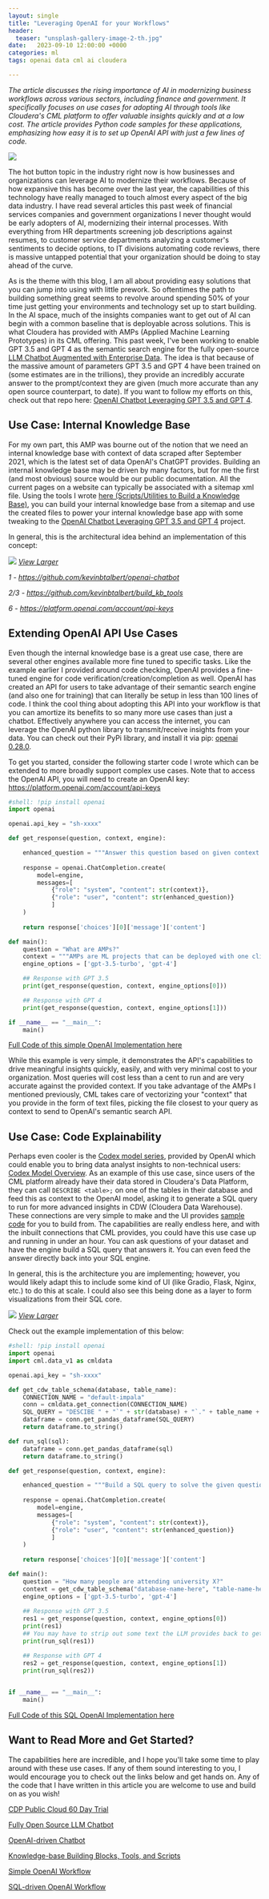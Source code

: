 ```yaml
---
layout: single
title: "Leveraging OpenAI for your Workflows"
header:
  teaser: "unsplash-gallery-image-2-th.jpg"
date:   2023-09-10 12:00:00 +0000
categories: ml
tags: openai data cml ai cloudera

---
```

*The article discusses the rising importance of AI in modernizing business workflows across various sectors, including finance and government. It specifically focuses on use cases for adopting AI through tools like Cloudera's CML platform to offer valuable insights quickly and at a low cost. The article provides Python code samples for these applications, emphasizing how easy it is to set up OpenAI API with just a few lines of code.*

![](/assets/posts/2023-09-10-ai-workflows/cover.png)

The hot button topic in the industry right now is how businesses and organizations can leverage AI to modernize their workflows. Because of how expansive this has become over the last year, the capabilities of this technology have really managed to touch almost every aspect of the big data industry. I have read several articles this past week of financial services companies and government organizations I never thought would be early adopters of AI, modernizing their internal processes. With everything from HR departments screening job descriptions against resumes, to customer service departments analyzing a customer's sentiments to decide options, to IT divisions automating code reviews, there is massive untapped potential that your organization should be doing to stay ahead of the curve. 

As is the theme with this blog, I am all about providing easy solutions that you can jump into using with little prework. So oftentimes the path to building something great seems to revolve around spending 50% of your time just getting your environments and technology set up to start building. In the AI space, much of the insights companies want to get out of AI can begin with a common baseline that is deployable across solutions. This is what Cloudera has provided with AMPs (Applied Machine Learning Prototypes) in its CML offering. This past week, I've been working to enable GPT 3.5 and GPT 4 as the semantic search engine for the fully open-source [LLM Chatbot Augmented with Enterprise Data](https://github.com/cloudera/CML_AMP_LLM_Chatbot_Augmented_with_Enterprise_Data). The idea is that because of the massive amount of parameters GPT 3.5 and GPT 4 have been trained on (some estimates are in the trillions), they provide an incredibly accurate answer to the prompt/context they are given (much more accurate than any open source counterpart, to date). If you want to follow my efforts on this, check out that repo here: [OpenAI Chatbot Leveraging GPT 3.5 and GPT 4](https://github.com/kevinbtalbert/openai-chatbot).

## Use Case: Internal Knowledge Base

For my own part, this AMP was bourne out of the notion that we need an internal knowledge base with context of data scraped after September 2021, which is the latest set of data OpenAI's ChatGPT provides. Building an internal knowledge base may be driven by many factors, but for me the first (and most obvious) source would be our public documentation. All the current pages on a website can typically be associated with a sitemap xml file. Using the tools I wrote [here (Scripts/Utilities to Build a Knowledge Base)](https://github.com/kevinbtalbert/build_kb_tools), you can build your internal knowledge base from a sitemap and use the created files to power your internal knowledge base app with some tweaking to the [OpenAI Chatbot Leveraging GPT 3.5 and GPT 4](https://github.com/kevinbtalbert/openai-chatbot) project. 

In general, this is the architectural idea behind an implementation of this concept:

![](/assets/posts/2023-09-10-ai-workflows/ex_architecture1.png)
[*View Larger*](/assets/posts/2023-09-10-ai-workflows/ex_architecture1.png)

*1 - https://github.com/kevinbtalbert/openai-chatbot*

*2/3 - https://github.com/kevinbtalbert/build_kb_tools*

*6 - https://platform.openai.com/account/api-keys*


## Extending OpenAI API Use Cases

Even though the internal knowledge base is a great use case, there are several other engines available more fine tuned to specific tasks. Like the example earlier I provided around code checking, OpenAI provides a fine-tuned engine for code verification/creation/completion as well. OpenAI has created an API for users to take advantage of their semantic search engine (and also one for training) that can literally be setup in less than 100 lines of code. I think the cool thing about adopting this API into your workflow is that you can amortize its benefits to so many more use cases than just a chatbot. Effectively anywhere you can access the internet, you can leverage the OpenAI python library to transmit/receive insights from your data. You can check out their PyPi library, and install it via pip: [openai 0.28.0](https://pypi.org/project/openai/).

To get you started, consider the following starter code I wrote which can be extended to more broadly support complex use cases. Note that to access the OpenAI API, you will need to create an OpenAI key: https://platform.openai.com/account/api-keys

```python 
#shell: !pip install openai
import openai

openai.api_key = "sh-xxxx"

def get_response(question, context, engine):

    enhanced_question = """Answer this question based on given context. If the context is insufficient to answer the question, rely on your own knowledge base. """ + question
    
    response = openai.ChatCompletion.create(
        model=engine,
        messages=[
            {"role": "system", "content": str(context)},
            {"role": "user", "content": str(enhanced_question)}
            ]
    )
    
    return response['choices'][0]['message']['content']

def main():
    question = "What are AMPs?"
    context = """AMPs are ML projects that can be deployed with one click directly from Cloudera Machine Learning (CML). AMPs enable data scientists to go from an idea to a fully working ML use case in a fraction of the time. It provides an end-to-end framework for building, deploying, and monitoring business-ready ML applications instantly. 1. Prototypes encode best practices for solving machine problems. 2. Each step in the solution (e.g. data ingest, model training, model serving etc.) is declared in a yaml configuration file. 3. Run examples locally or automatically deploy steps within your configuration file using Cloudera Machine Learning."""
    engine_options = ['gpt-3.5-turbo', 'gpt-4']

    ## Response with GPT 3.5
    print(get_response(question, context, engine_options[0]))

    ## Response with GPT 4
    print(get_response(question, context, engine_options[1]))

if __name__ == "__main__":
    main()

```

[Full Code of this simple OpenAI Implementation here](https://raw.githubusercontent.com/kevinbtalbert/kevinbtalbert.github.io/main/assets/posts/2023-09-10-ai-workflows/simple_open_ai_implementation.py)

While this example is very simple, it demonstrates the API's capabilities to drive meaningful insights quickly, easily, and with very minimal cost to your organization. Most queries will cost less than a cent to run and are very accurate against the provided context. If you take advantage of the AMPs I mentioned previously, CML takes care of vectorizing your "context" that you provide in the form of text files, picking the file closest to your query as context to send to OpenAI's semantic search API.

## Use Case: Code Explainability

Perhaps even cooler is the [Codex model series](https://platform.openai.com/docs/guides/code), provided by OpenAI which could enable you to bring data analyst insights to non-technical users: [Codex Model Overview](https://platform.openai.com/docs/models/codex). As an example of this use case, since users of the CML platform already have their data stored in Cloudera's Data Platform, they can call `DESCRIBE <table>;` on one of the tables in their database and feed this as context to the OpenAI model, asking it to generate a SQL query to run for more advanced insights in CDW (Cloudera Data Warehouse). These connections are very simple to make and the UI provides [sample code](/assets/posts/2023-09-10-ai-workflows/sample_code.png) for you to build from. The capabilities are really endless here, and with the inbuilt connections that CML provides, you could have this use case up and running in under an hour. You can ask questions of your dataset and have the engine build a SQL query that answers it. You can even feed the answer directly back into your SQL engine. 

In general, this is the architecture you are implementing; however, you would likely adapt this to include some kind of UI (like Gradio, Flask, Nginx, etc.) to do this at scale. I could also see this being done as a layer to form visualizations from their SQL core.

![](/assets/posts/2023-09-10-ai-workflows/ex_architecture2.png)
[*View Larger*](/assets/posts/2023-09-10-ai-workflows/ex_architecture2.png)

Check out the example implementation of this below:

```python
#shell: !pip install openai
import openai
import cml.data_v1 as cmldata

openai.api_key = "sh-xxxx"

def get_cdw_table_schema(database, table_name):
    CONNECTION_NAME = "default-impala"
    conn = cmldata.get_connection(CONNECTION_NAME)
    SQL_QUERY = "DESCIBE " + "`" + str(database) + "`." + table_name + "; "
    dataframe = conn.get_pandas_dataframe(SQL_QUERY)
    return dataframe.to_string()

def run_sql(sql):
    dataframe = conn.get_pandas_dataframe(sql)
    return dataframe.to_string()

def get_response(question, context, engine):

    enhanced_question = """Build a SQL query to solve the given question based on given table structure. """ + question
    
    response = openai.ChatCompletion.create(
        model=engine,
        messages=[
            {"role": "system", "content": str(context)},
            {"role": "user", "content": str(enhanced_question)}
            ]
    )
    
    return response['choices'][0]['message']['content']

def main():
    question = "How many people are attending university X?"
    context = get_cdw_table_schema("database-name-here", "table-name-here")
    engine_options = ['gpt-3.5-turbo', 'gpt-4']
    
    ## Response with GPT 3.5
    res1 = get_response(question, context, engine_options[0])
    print(res1)
    ## You may have to strip out some text the LLM provides back to get the raw SQL but ideally...
    print(run_sql(res1))

    ## Response with GPT 4
    res2 = get_response(question, context, engine_options[1])
    print(run_sql(res2))
    

if __name__ == "__main__":
    main()

```

[Full Code of this SQL OpenAI Implementation here](https://raw.githubusercontent.com/kevinbtalbert/kevinbtalbert.github.io/main/assets/posts/2023-09-10-ai-workflows/sql_open_ai_implementation.py)


## Want to Read More and Get Started?
The capabilities here are incredible, and I hope you'll take some time to play around with these use cases. If any of them sound interesting to you, I would encourage you to check out the links below and get hands on. Any of the code that I have written in this article you are welcome to use and build on as you wish!

[CDP Public Cloud 60 Day Trial](https://www.cloudera.com/campaign/try-cdp-public-cloud.html)

[Fully Open Source LLM Chatbot](https://github.com/cloudera/CML_AMP_LLM_Chatbot_Augmented_with_Enterprise_Data)

[OpenAI-driven Chatbot](https://github.com/kevinbtalbert/openai-chatbot)

[Knowledge-base Building Blocks, Tools, and Scripts](https://github.com/kevinbtalbert/build_kb_tools)

[Simple OpenAI Workflow](https://raw.githubusercontent.com/kevinbtalbert/kevinbtalbert.github.io/main/assets/posts/2023-09-10-ai-workflows/simple_open_ai_implementation.py)

[SQL-driven OpenAI Workflow](https://raw.githubusercontent.com/kevinbtalbert/kevinbtalbert.github.io/main/assets/posts/2023-09-10-ai-workflows/sql_open_ai_implementation.py)